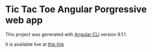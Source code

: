 # Tic Tac Toe Angular Porgressive web app

This project was generated with [Angular CLI](https://github.com/angular/angular-cli) version 9.1.1.

It is available live at [this link](https://tic-tac-toe-36436.web.app/)
